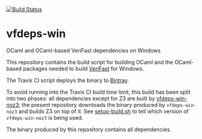 [![Build Status](https://travis-ci.org/verifast/vfdeps-win.svg?branch=master)](https://travis-ci.org/verifast/vfdeps-win)
# vfdeps-win
OCaml and OCaml-based VeriFast dependencies on Windows

This repository contains the build script for building OCaml and the OCaml-based packages needed to build [VeriFast](https://github.com/verifast/verifast) for Windows.

The Travis CI script deploys the binary to [Bintray](https://dl.bintray.com/verifast/verifast).

To avoid running into the Travis CI build time limit, this build has been split into two phases: all dependencies except for Z3 are built by [vfdeps-win-noz3](https://github.com/verifast/vfdeps-win-noz3); the present repository downloads the binary produced by `vfdeps-win-noz3` and builds Z3 on top of it. See [setup-build.sh](https://github.com/verifast/vfdeps-win/blob/master/setup-build.sh) to tell which version of `vfdeps-win-noz3` is being used.

The binary produced by this repository contains all dependencies.
